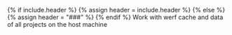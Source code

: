 {% if include.header %}
{% assign header = include.header %}
{% else %}
{% assign header = "###" %}
{% endif %}
Work with werf cache and data of all projects on the host machine


